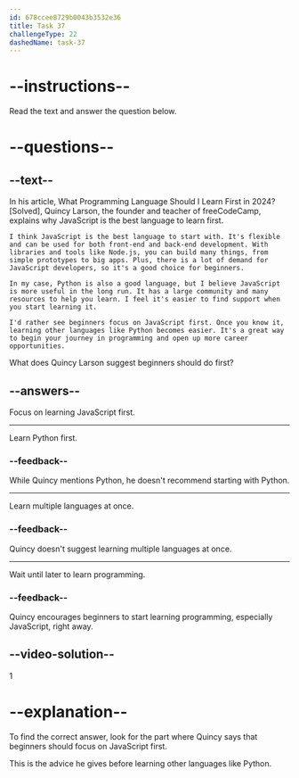 ```yaml
---
id: 678ccee8729b0043b3532e36
title: Task 37
challengeType: 22
dashedName: task-37
---
```


<!-- READING -->

# --instructions--

Read the text and answer the question below.

# --questions--

## --text--

In his article, What Programming Language Should I Learn First in 2024? [Solved], Quincy Larson, the founder and teacher of freeCodeCamp, explains why JavaScript is the best language to learn first.

`I think JavaScript is the best language to start with. It's flexible and can be used for both front-end and back-end development. With libraries and tools like Node.js, you can build many things, from simple prototypes to big apps. Plus, there is a lot of demand for JavaScript developers, so it's a good choice for beginners.`

`In my case, Python is also a good language, but I believe JavaScript is more useful in the long run. It has a large community and many resources to help you learn. I feel it's easier to find support when you start learning it.`

`I'd rather see beginners focus on JavaScript first. Once you know it, learning other languages like Python becomes easier. It's a great way to begin your journey in programming and open up more career opportunities.`

What does Quincy Larson suggest beginners should do first?

## --answers--

Focus on learning JavaScript first.

---

Learn Python first.

### --feedback--

While Quincy mentions Python, he doesn't recommend starting with Python.

---

Learn multiple languages at once.

### --feedback--

Quincy doesn't suggest learning multiple languages at once.

---

Wait until later to learn programming.

### --feedback--

Quincy encourages beginners to start learning programming, especially JavaScript, right away.

## --video-solution--

1

# --explanation--

To find the correct answer, look for the part where Quincy says that beginners should focus on JavaScript first.

This is the advice he gives before learning other languages like Python.
